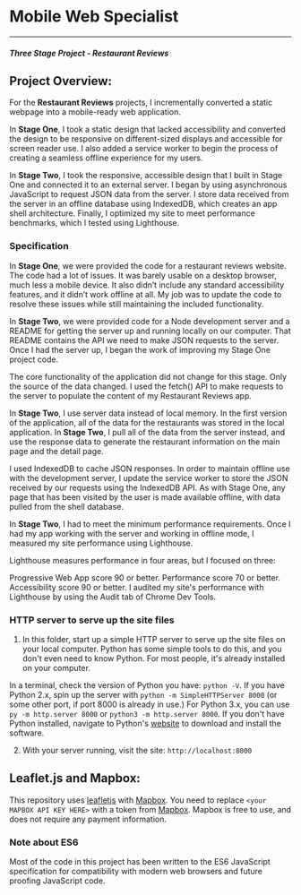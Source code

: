 # Mobile Web Specialist
---
#### _Three Stage Project - Restaurant Reviews_




## Project Overview:

For the **Restaurant Reviews** projects, I incrementally converted a static webpage into a mobile-ready web application. 

In **Stage One**, I took a static design that lacked accessibility and converted the design to be responsive on different-sized displays and accessible for screen reader use. I also added a service worker to begin the process of creating a seamless offline experience for my users.

In **Stage Two**, I took the responsive, accessible design that I built in Stage One and connected it to an external server. I began by using asynchronous JavaScript to request JSON data from the server. I store data received from the server in an offline database using IndexedDB, which creates an app shell architecture. Finally, I optimized my site to meet performance benchmarks, which I tested using Lighthouse.


### Specification

In **Stage One**, we were provided the code for a restaurant reviews website. The code had a lot of issues. It was barely usable on a desktop browser, much less a mobile device. It also didn’t include any standard accessibility features, and it didn’t work offline at all. My job was to update the code to resolve these issues while still maintaining the included functionality. 

In **Stage Two**, we were provided code for a Node development server and a README for getting the server up and running locally on our computer. That README contains the API we need to make JSON requests to the server. Once I had the server up, I began the work of improving my Stage One project code.

The core functionality of the application did not change for this stage. Only the source of the data changed. I used the fetch() API to make requests to the server to populate the content of my Restaurant Reviews app.

In **Stage Two**, I use server data instead of local memory. In the first version of the application, all of the data for the restaurants was stored in the local application. In **Stage Two**, I pull all of the data from the server instead, and use the response data to generate the restaurant information on the main page and the detail page.

I used IndexedDB to cache JSON responses. In order to maintain offline use with the development server, I update the service worker to store the JSON received by our requests using the IndexedDB API. As with Stage One, any page that has been visited by the user is made available offline, with data pulled from the shell database.

In **Stage Two**, I had to meet the minimum performance requirements. Once I had my app working with the server and working in offline mode, I measured my site performance using Lighthouse.

Lighthouse measures performance in four areas, but I focused on three:

Progressive Web App score 90 or better.
Performance score 70 or better.
Accessibility score 90 or better.
I audited my site's performance with Lighthouse by using the Audit tab of Chrome Dev Tools.


### HTTP server to serve up the site files

1. In this folder, start up a simple HTTP server to serve up the site files on your local computer. Python has some simple tools to do this, and you don't even need to know Python. For most people, it's already installed on your computer. 

In a terminal, check the version of Python you have: `python -V`. If you have Python 2.x, spin up the server with `python -m SimpleHTTPServer 8000` (or some other port, if port 8000 is already in use.) For Python 3.x, you can use `py -m http.server 8000` or `python3 -m http.server 8000`. If you don't have Python installed, navigate to Python's [website](https://www.python.org/) to download and install the software.

2. With your server running, visit the site: `http://localhost:8000`


## Leaflet.js and Mapbox:

This repository uses [leafletjs](https://leafletjs.com/) with [Mapbox](https://www.mapbox.com/). You need to replace `<your MAPBOX API KEY HERE>` with a token from [Mapbox](https://www.mapbox.com/). Mapbox is free to use, and does not require any payment information. 

### Note about ES6

Most of the code in this project has been written to the ES6 JavaScript specification for compatibility with modern web browsers and future proofing JavaScript code.



